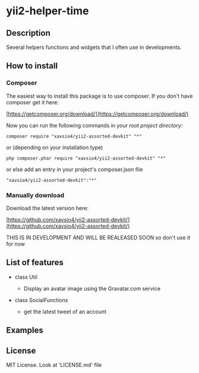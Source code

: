 # yii2-helper-time

## Description
Several helpers functions and widgets that I often use in developments.

## How to install

### Composer
The easiest way to install this package is to use composer. If you don't have composer get it here:

[https://getcomposer.org/download/](https://getcomposer.org/download/)

Now you can run the following commands in your *root project directory*:

```
composer require "xavsio4/yii2-assorted-devkit" "*"
```

or (depending on your installation type)

```
php composer.phar require "xavsio4/yii2-assorted-devkit" "*"
```

or else add an entry in your project's composer.json file

```
"xavsio4/yii2-assorted-devkit":"*"
```


### Manually download

Download the latest version here:

[https://github.com/xavsio4/yii2-assorted-devkit/](https://github.com/xavsio4/yii2-assorted-devkit/)

THIS IS IN DEVELOPMENT AND WILL BE REALEASED SOON so don't use it for now

## List of features

* class Util
    * Display an avatar image using the Gravatar.com service

* class SocialFunctions
    * get the latest tweet of an account


## Examples


## License

MIT License. Look at 'LICENSE.md' file

